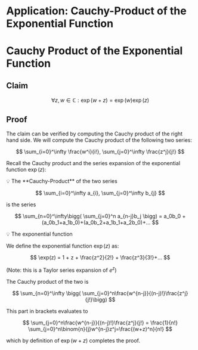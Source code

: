 # Application: Cauchy-Product of the Exponential Function

# Cauchy Product of the Exponential Function

## Claim

$$
\forall z, w \in \mathbb{C}: \exp(w+z) = \exp(w)\exp(z)
$$

## Proof

The claim can be verified by computing the Cauchy product of the right hand side. We will compute the Cauchy product of the following two series:

$$
 \sum_{i=0}^\infty \frac{w^i}{i!},  \sum_{j=0}^\infty \frac{z^j}{j!}
$$

Recall the Cauchy product and the series expansion of the exponential function $\exp(z)$:

<aside>
💡 The **Cauchy-Product** of the two series

$$
 \sum_{i=0}^\infty a_{i},  \sum_{j=0}^\infty b_{j}
$$

is the series 

$$
\sum_{n=0}^\infty\bigg( \sum_{j=0}^n a_{n-j}b_j \bigg) = a_0b_0 + (a_0b_1+a_1b_0)+(a_0b_2+a_1b_1+a_2b_0)+...
$$

</aside>

<aside>
💡 The exponential function

We define the exponential function $\exp(z)$ as:

$$
\exp(z) = 1 + z + \frac{z^2}{2!} + \frac{z^3}{3!}+...
$$

(Note: this is a Taylor series expansion of $e^z$)

</aside>

The Cauchy product of the two is

$$
\sum_{n=0}^\infty \bigg( \sum_{j=0}^n\frac{w^{n-j}}{(n-j)!}\frac{z^j}{j!}\bigg)
$$

This part in brackets evaluates to

$$
\sum_{j=0}^n\frac{w^{n-j}}{(n-j)!}\frac{z^j}{j!} = \frac{1}{n!} \sum_{j=0}^n\binom{n}{j}w^{n-j}z^j=\frac{(w+z)^n}{n!}
$$

which by definition of $\exp(w+z)$ completes the proof.